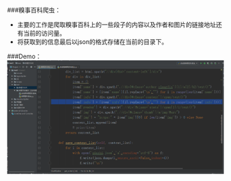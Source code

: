 ###糗事百科爬虫：
 - 主要的工作是爬取糗事百科上的一些段子的内容以及作者和图片的链接地址还有当前的访问量。
 - 将获取到的信息最后以json的格式存储在当前的目录下。

###Demo： 
![程序运行的动态演示图](https://github.com/15691739302/python/blob/master/01_%E7%B3%97%E4%BA%8B%E7%99%BE%E7%A7%91%E7%88%AC%E8%99%AB%EF%BC%88%E5%90%AB%E5%A4%9A%E7%BA%BF%E7%A8%8B%EF%BC%89/demo/demo.gif)
